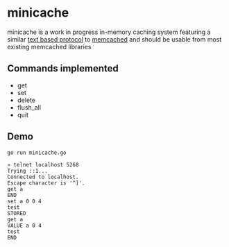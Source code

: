 # minicache

minicache is a work in progress in-memory caching system
featuring a similar [text based protocol](https://github.com/memcached/memcached/blob/master/doc/protocol.txt) to [memcached](http://memcached.org/) and should be usable from most existing memcached libraries

## Commands implemented

- get
- set
- delete
- flush_all
- quit

## Demo

`go run minicache.go`

````
» telnet localhost 5268
Trying ::1...
Connected to localhost.
Escape character is '^]'.
get a
END
set a 0 0 4
test
STORED
get a
VALUE a 0 4
test
END
````

